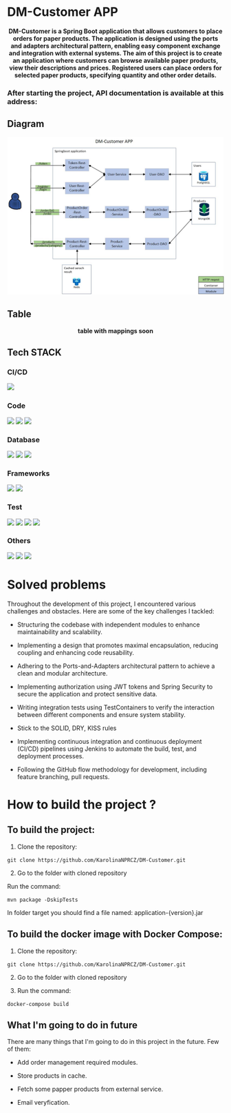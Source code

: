 # DM-Customer APP

<p align="center"><b>
DM-Customer is a Spring Boot application that allows customers to place orders for paper products. The application is designed using the ports and adapters architectural pattern, enabling easy component exchange and integration with external systems. The aim of this project is to create an application where customers can browse available paper products, view their descriptions and prices. Registered users can place orders for selected paper products, specifying quantity and other order details.  
</b></p>

### After starting the project, API documentation is available at this address:

## Diagram

<p align="center">
  <img src="DM-Customer.jpg"/>
</p>

## Table

<p align="center"><b> table with mappings soon</b></p>

## Tech STACK

### CI/CD 

<img src="https://img.shields.io/badge/Jenkins-D24939?style=for-the-badge&logo=Jenkins&logoColor=white"/>

### Code 

<img src="https://img.shields.io/badge/IntelliJ_IDEA-000000.svg?style=for-the-badge&logo=intellij-idea&logoColor=blue"/> <img src="https://img.shields.io/badge/JAVA 17-F24E1E?style=for-the-badge"/> <img src="https://img.shields.io/badge/apache_maven-C71A36?style=for-the-badge&logo=apachemaven&logoColor=white"/>

### Database 

<img src="https://img.shields.io/badge/redis-%23DD0031.svg?&style=for-the-badge&logo=redis&logoColor=white"/> <img src="https://img.shields.io/badge/MongoDB-4EA94B?style=for-the-badge&logo=mongodb&logoColor=white"/> <img src="https://img.shields.io/badge/PostgreSQL-316192?style=for-the-badge&logo=postgresql&logoColor=white"/>

### Frameworks

<img src="https://img.shields.io/badge/Spring_Boot-F2F4F9?style=for-the-badge&logo=spring-boot"/> <img src="https://img.shields.io/badge/Hibernate-59666C?style=for-the-badge&logo=Hibernate&logoColor=white"/>

### Test 

<img src="https://img.shields.io/badge/Junit5-25A162?style=for-the-badge&logo=junit5&logoColor=white"/> <img src="https://img.shields.io/badge/MOCKITO-1CE783?style=for-the-badge&logo=hulu&logoColor=white"/> <img src="https://img.shields.io/badge/WIREMOCK-B71C1C?style=for-the-badge&logo=hulu&logoColor=white"/> <img src="https://img.shields.io/badge/TESTCONTAINERS-F7C922?style=for-the-badge&logo=hulu&logoColor=white"/>

### Others 

<img src="https://img.shields.io/badge/Docker-2CA5E0?style=for-the-badge&logo=docker&logoColor=white"/> <img src="https://img.shields.io/badge/Swagger-85EA2D?style=for-the-badge&logo=Swagger&logoColor=white"/> <img src="https://img.shields.io/badge/MongoExpress-4EA94B?style=for-the-badge&logo=mongodb&logoColor=white"/> 


# Solved problems

Throughout the development of this project, I encountered various challenges and obstacles. Here are some of the key challenges I tackled:

- Structuring the codebase with independent modules to enhance maintainability and scalability.
  
- Implementing a design that promotes maximal encapsulation, reducing coupling and enhancing code reusability.
  
- Adhering to the Ports-and-Adapters architectural pattern to achieve a clean and modular architecture.

- Implementing authorization using JWT tokens and Spring Security to secure the application and protect sensitive data.

- Writing integration tests using TestContainers to verify the interaction between different components and ensure system stability.
  
- Stick to the SOLID, DRY, KISS rules

- Implementing continuous integration and continuous deployment (CI/CD) pipelines using Jenkins to automate the build, test, and deployment processes.

- Following the GitHub flow methodology for development, including feature branching, pull requests.

# How to build the project ?

## To build the project:

 1. Clone the repository:

  ```
  git clone https://github.com/KarolinaNPRCZ/DM-Customer.git
  ```
 2. Go to the folder with cloned repository
 
   Run the command:
   ```
   mvn package -DskipTests
   ```
   In folder target you should find a file named: application-{version}.jar
## To build the docker image with Docker Compose:

   1. Clone the repository:

   ```
   git clone https://github.com/KarolinaNPRCZ/DM-Customer.git
   ```
   2. Go to the folder with cloned repository

   
   3. Run the command:

   ```
   docker-compose build
   ```

## What I'm going to do in future
There are many things that I'm going to do in this project in the future. Few of them:

- Add order management required modules.

- Store products in cache.

- Fetch some papper products from external service.

- Email veryfication.













